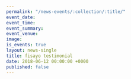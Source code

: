 ```yaml
---
permalink: "/news-events/:collection/:title/"
event_date: 
event_time: 
event_summary: 
event_venue: 
image: 
is_events: true
layout: news-single
title: fisayo testimonial
date: 2018-06-12 00:00:00 +0000
published: false
---
```

